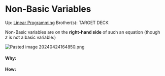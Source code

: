# Non-Basic Variables

Up: [Linear Programming](linear_programming)
Brother(s):
TARGET DECK

Non-Basic variables are on the **right-hand side** of such an equation (though $z$ is not a basic variable:)

![Pasted image 20240424164850.png](pasted_image_20240424164850.png)




































#### Why:
#### How:









